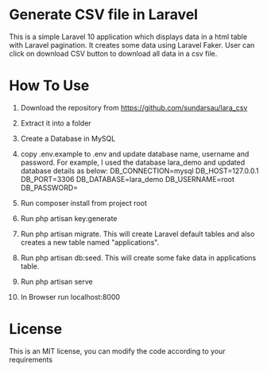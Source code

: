 # Generate CSV file in Laravel

This is a simple Laravel 10 application which displays data in a html table with Laravel pagination. It creates some data using Laravel Faker. User can click on download CSV button to download all data in a csv file.

# How To Use

1) Download the repository from https://github.com/sundarsau/lara_csv
2) Extract it into a folder
3) Create a Database in MySQL
4) copy .env.example to .env and update database name, username and password. For example, I used the database lara_demo and updated database details as below:
    DB_CONNECTION=mysql
    DB_HOST=127.0.0.1
    DB_PORT=3306
    DB_DATABASE=lara_demo
    DB_USERNAME=root
    DB_PASSWORD=

5) Run composer install from project root
6) Run php artisan key:generate
7) Run php artisan migrate. This will create Laravel default tables and also creates a new table named "applications". 
8) Run php artisan db:seed. This will create some fake data in applications table.
9) Run php artisan serve
10) In Browser run localhost:8000

# License
This is an MIT license, you can modify the code according to your requirements
